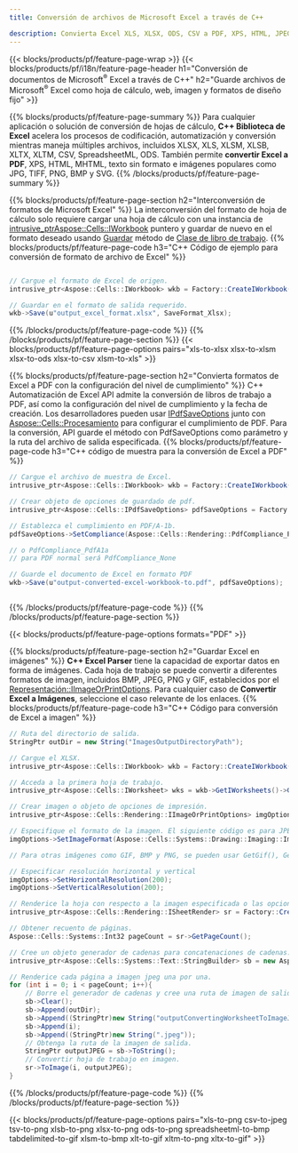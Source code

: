 ```yaml
---
title: Conversión de archivos de Microsoft Excel a través de C++ 

description: Convierta Excel XLS, XLSX, ODS, CSV a PDF, XPS, HTML, JPEG y otros formatos con solo unas pocas líneas de código C++.
---
```

{{< blocks/products/pf/feature-page-wrap >}}
{{< blocks/products/pf/i18n/feature-page-header h1="Conversión de documentos de Microsoft<sup>&reg;</sup> Excel a través de C++" h2="Guarde archivos de Microsoft<sup>&reg;</sup> Excel como hoja de cálculo, web, imagen y formatos de diseño fijo" >}}

{{% blocks/products/pf/feature-page-summary %}}
Para cualquier aplicación o solución de conversión de hojas de cálculo, **C++ Biblioteca de Excel** acelera los procesos de codificación, automatización y conversión mientras maneja múltiples archivos, incluidos XLSX, XLS, XLSM, XLSB, XLTX, XLTM, CSV, SpreadsheetML, ODS. También permite **convertir Excel a PDF**, XPS, HTML, MHTML, texto sin formato e imágenes populares como JPG, TIFF, PNG, BMP y SVG.
{{% /blocks/products/pf/feature-page-summary %}}

{{% blocks/products/pf/feature-page-section h2="Interconversión de formatos de Microsoft Excel" %}}
La interconversión del formato de hoja de cálculo solo requiere cargar una hoja de cálculo con una instancia de [ intrusive_ptr<Aspose::Cells::IWorkbook>](https://reference.aspose.com/cells/cpp/class/aspose.cells.i_workbook) puntero y guardar de nuevo en el formato deseado usando [Guardar](https://reference.aspose.com/cells/cpp/class/aspose.cells.i_workbook#a9460f52a2dec8f4bf623a4905167d997) método de [Clase de libro de trabajo](https://reference.aspose.com/cells/cpp/class/aspose.cells.i_workbook).
{{% blocks/products/pf/feature-page-code h3="C++ Código de ejemplo para conversión de formato de archivo de Excel" %}}

```cs

// Cargue el formato de Excel de origen.
intrusive_ptr<Aspose::Cells::IWorkbook> wkb = Factory::CreateIWorkbook(u"src_excel_file.xls");

// Guardar en el formato de salida requerido.
wkb->Save(u"output_excel_format.xlsx", SaveFormat_Xlsx);


```
{{% /blocks/products/pf/feature-page-code %}}
{{% /blocks/products/pf/feature-page-section %}}
{{< blocks/products/pf/feature-page-options pairs="xls-to-xlsx xlsx-to-xlsm xlsx-to-ods xlsx-to-csv xlsm-to-xls" >}}


{{% blocks/products/pf/feature-page-section h2="Convierta formatos de Excel a PDF con la configuración del nivel de cumplimiento" %}}
C++ Automatización de Excel API admite la conversión de libros de trabajo a PDF, así como la configuración del nivel de cumplimiento y la fecha de creación. Los desarrolladores pueden usar [IPdfSaveOptions](https://reference.aspose.com/cells/cpp/class/aspose.cells.i_pdf_save_options) junto con [Aspose::Cells::Procesamiento](https://reference.aspose.com/cells/cpp/namespace/aspose.cells.rendering) para configurar el cumplimiento de PDF. Para la conversión, API guarde el método con PdfSaveOptions como parámetro y la ruta del archivo de salida especificada. 
{{% blocks/products/pf/feature-page-code h3="C++ código de muestra para la conversión de Excel a PDF" %}}

```cs
// Cargue el archivo de muestra de Excel.
intrusive_ptr<Aspose::Cells::IWorkbook> wkb = Factory::CreateIWorkbook(u"sample-convert-excel-to.pdf");

// Crear objeto de opciones de guardado de pdf.
intrusive_ptr<Aspose::Cells::IPdfSaveOptions> pdfSaveOptions = Factory::CreateIPdfSaveOptions();

// Establezca el cumplimiento en PDF/A-1b.
pdfSaveOptions->SetCompliance(Aspose::Cells::Rendering::PdfCompliance_PdfA1b);

// o PdfCompliance_PdfA1a 
// para PDF normal será PdfCompliance_None

// Guarde el documento de Excel en formato PDF
wkb->Save(u"output-converted-excel-workbook-to.pdf", pdfSaveOptions);



```
{{% /blocks/products/pf/feature-page-code %}}
{{% /blocks/products/pf/feature-page-section %}}

{{< blocks/products/pf/feature-page-options formats="PDF" >}}

{{% blocks/products/pf/feature-page-section h2="Guardar Excel en imágenes" %}}
**C++ Excel Parser** tiene la capacidad de exportar datos en forma de imágenes. Cada hoja de trabajo se puede convertir a diferentes formatos de imagen, incluidos BMP, JPEG, PNG y GIF, establecidos por el [Representación::IImageOrPrintOptions](https://reference.aspose.com/cells/cpp/class/aspose.cells.rendering.i_image_or_print_options). Para cualquier caso de **Convertir Excel a Imágenes**, seleccione el caso relevante de los enlaces.
{{% blocks/products/pf/feature-page-code h3="C++ Código para conversión de Excel a imagen" %}}

```cs
// Ruta del directorio de salida.
StringPtr outDir = new String("ImagesOutputDirectoryPath");

// Cargue el XLSX.
intrusive_ptr<Aspose::Cells::IWorkbook> wkb = Factory::CreateIWorkbook(u"source-excel-file.xlsx");

// Acceda a la primera hoja de trabajo.
intrusive_ptr<Aspose::Cells::IWorksheet> wks = wkb->GetIWorksheets()->GetObjectByIndex(0);

// Crear imagen o objeto de opciones de impresión.
intrusive_ptr<Aspose::Cells::Rendering::IImageOrPrintOptions> imgOptions = Factory::CreateIImageOrPrintOptions();

// Especifique el formato de la imagen. El siguiente código es para JPEG
imgOptions->SetImageFormat(Aspose::Cells::Systems::Drawing::Imaging::ImageFormat::GetJpeg());

// Para otras imágenes como GIF, BMP y PNG, se pueden usar GetGif(), GetBmp() y GetPng() respectivamente. 

// Especificar resolución horizontal y vertical
imgOptions->SetHorizontalResolution(200);
imgOptions->SetVerticalResolution(200);

// Renderice la hoja con respecto a la imagen especificada o las opciones de impresión.
intrusive_ptr<Aspose::Cells::Rendering::ISheetRender> sr = Factory::CreateISheetRender(wks, imgOptions);

// Obtener recuento de páginas.
Aspose::Cells::Systems::Int32 pageCount = sr->GetPageCount();

// Cree un objeto generador de cadenas para concatenaciones de cadenas.
intrusive_ptr<Aspose::Cells::Systems::Text::StringBuilder> sb = new Aspose::Cells::Systems::Text::StringBuilder();

// Renderice cada página a imagen jpeg una por una.
for (int i = 0; i < pageCount; i++){
	// Borre el generador de cadenas y cree una ruta de imagen de salida con concatenaciones de cadenas.
	sb->Clear();
	sb->Append(outDir);
	sb->Append((StringPtr)new String("outputConvertingWorksheetToImageJPEG_"));
	sb->Append(i);
	sb->Append((StringPtr)new String(".jpeg"));
	// Obtenga la ruta de la imagen de salida.
	StringPtr outputJPEG = sb->ToString();
	// Convertir hoja de trabajo en imagen.
	sr->ToImage(i, outputJPEG);
}

```
{{% /blocks/products/pf/feature-page-code %}}
{{% /blocks/products/pf/feature-page-section %}}

{{< blocks/products/pf/feature-page-options pairs="xls-to-png csv-to-jpeg tsv-to-png xlsb-to-png xlsx-to-png ods-to-png spreadsheetml-to-bmp tabdelimited-to-gif xlsm-to-bmp xlt-to-gif xltm-to-png xltx-to-gif" >}}
